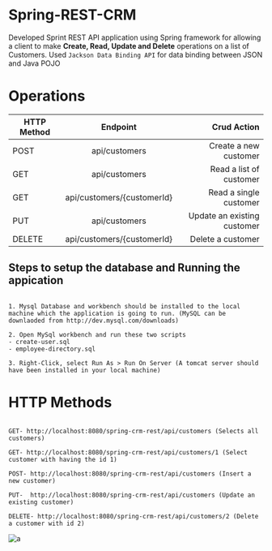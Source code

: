 # Spring-REST-CRM

Developed Sprint REST API application using Spring framework for allowing a client to make **Create, Read, Update and Delete** operations on a list of Customers. Used `Jackson Data Binding API` for data binding between JSON and Java POJO  

# Operations

| HTTP Method        | Endpoint           | Crud Action  |
| ------------- |:-------------:| -----:|
| POST     | api/customers | Create a new customer  |
| GET      | api/customers      |   Read a list of customer |
| GET      | api/customers/{customerId}      |   Read a single customer |
| PUT | api/customers     |    Update an existing customer   |
| DELETE | api/customers/{customerId} | Delete a customer |



## Steps to setup the database and Running the appication
```

1. Mysql Database and workbench should be installed to the local machine which the application is going to run. (MySQL can be downlaoded from http://dev.mysql.com/downloads)

2. Open MySql workbench and run these two scripts 
- create-user.sql
- employee-directory.sql

3. Right-Click, select Run As > Run On Server (A tomcat server should have been installed in your local machine)
```

# HTTP Methods
```

GET- http://localhost:8080/spring-crm-rest/api/customers (Selects all customers)

GET- http://localhost:8080/spring-crm-rest/api/customers/1 (Select customer with having the id 1)

POST- http://localhost:8080/spring-crm-rest/api/customers (Insert a new customer)

PUT-  http://localhost:8080/spring-crm-rest/api/customers (Update an existing customer)

DELETE- http://localhost:8080/spring-crm-rest/api/customers/2 (Delete a customer with id 2)

```

![a](https://user-images.githubusercontent.com/26305085/63658429-7b4a9880-c778-11e9-86fb-430518ccd670.gif)
